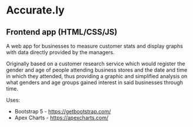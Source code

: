 # Accurate.ly
## Frontend app (HTML/CSS/JS)

A web app for businesses to measure customer stats and display graphs with data directly provided by the managers.

Originally based on a customer research service which would register the gender and age of people attending business stores and the date and time in which they attended, thus providing a graphic and simplified analysis on what genders and age groups gained interest in said businesses through time.

Uses:
* Bootstrap 5 - https://getbootstrap.com/
* Apex Charts - https://apexcharts.com/